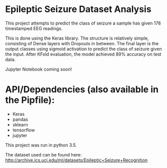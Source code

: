 # Epileptic Seizure Dataset Analysis

This project attempts to predict the class of seizure a sample has given 178 timestamped EEG readings.

This is done using the Keras library. The structure is relatively simple, consisting of Dense layers with Dropouts in between. The final layer is the output classes using sigmoid activation to predict the class of seizure given the input. After KFold evaluation, the model achieved 89% accuracy on test data.

Jupyter Notebook coming soon!

# API/Dependencies (also available in the Pipfile):

- Keras
- pandas
- sklearn
- tensorflow
- jupyter

This project was run in python 3.5.

The dataset used can be found here: http://archive.ics.uci.edu/ml/datasets/Epileptic+Seizure+Recognition
